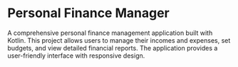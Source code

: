 # Personal Finance Manager

A comprehensive personal finance management application built with Kotlin. This project allows users to manage their incomes and expenses, set budgets, and view detailed financial reports. The application  provides a user-friendly interface with responsive design.


